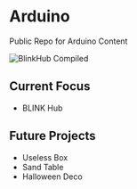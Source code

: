 # Arduino #

Public Repo for Arduino Content

![BlinkHub Compiled](https://github.com/kgrinne3/Arduino/actions/workflows/compile.yml/badge.svg)


## Current Focus ##

 - BLINK Hub

## Future Projects ##

 - Useless Box
 - Sand Table
 - Halloween Deco